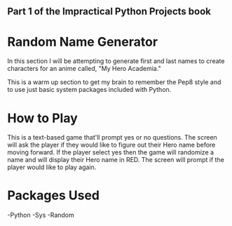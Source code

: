 ## Part 1 of the Impractical Python Projects book

# Random Name Generator

In this section I will be attempting to generate first and last names to create 
characters for an anime called, "My Hero Academia."

This is a warm up section to get my brain to remember the Pep8 style and to use
just basic system packages included with Python.

# How to Play

This is a text-based game that'll prompt yes or no questions.
The screen will ask the player if they would like to figure out their Hero name before
moving forward. 
If the player select yes then the game will randomize a name and will display their Hero
name in RED. 
The screen will prompt if the player would like to play again. 

# Packages Used

-Python
-Sys
-Random
